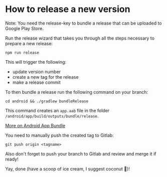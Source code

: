 # How to release a new version

Note: You need the release-key to bundle a release that can be uploaded to Google Play Store.

Run the release wizard that takes you through all the steps necessary to prepare a new release:

```
npm run release
```
This will trigger the following:
* update version number
* create a new tag for the release
* make a release commit

To then bundle a release run the following command on your branch:

```
cd android && ./gradlew bundleRelease
```

This command creates an `app.aab` file in the folder `/android/app/build/outputs/bundle/release`.

[More on Android App Bundle](https://blog.swmansion.com/make-your-react-native-app-3x-smaller-44c993eda2c9)

You need to manually push the created tag to Gitlab:

```
git push origin <tagname>
```
Also don't forget to push your branch to Gitlab and review and merge it if ready!

Yay, done (have a scoop of ice cream, I suggest coconut 🍦)!